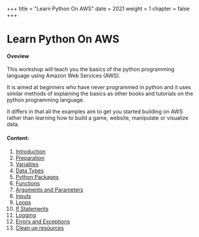 +++
title = "Learn Python On AWS"
date = 2021
weight = 1
chapter = false
+++
# Learn Python On AWS

#### Oveview

This workshop will teach you the basics of the python programming language using Amazon Web Services (AWS).

It is aimed at beginners who have never programmed in python and it uses similar methods of explaining the basics as other books and tutorials on the python programming language.

It differs in that all the examples aim to get you started building on AWS rather than learning how to build a game, website, manipulate or visualize data.

#### Content:

1. [Introduction](1-introduction/)
2. [Preparation](2-prepare/)
3. [Variables](3-variables/)
4. [Data Types](4-data-types/)
5. [Python Packages](5-packages/)
6. [Functions](6-functions/)
7. [Arguments and Parameters](7-arguments-and-parameters/)
8. [Inputs](8-input/)
9. [Loops](9-loop/)
10. [If Statements](10-if-statements/)
11. [Logging](11-logging/)
12. [Errors and Exceptions](12-errors-and-exceptions/)
13. [Clean up resources](13-cleanup/)